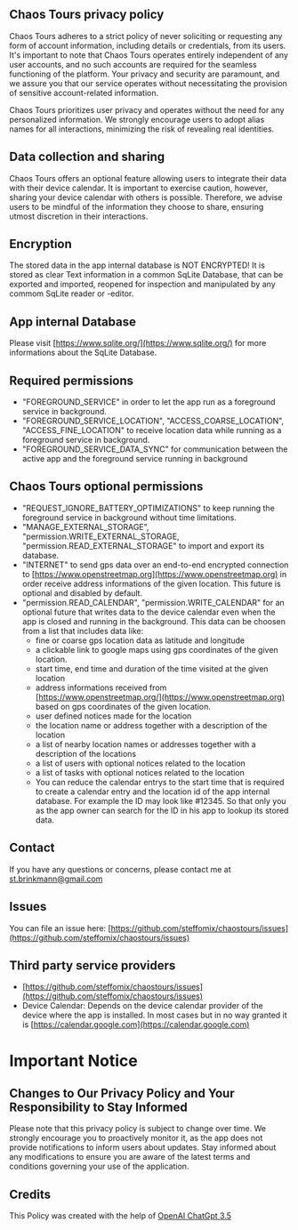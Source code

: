 
## Chaos Tours privacy policy

Chaos Tours adheres to a strict policy of never soliciting or requesting any form of account information, including details or credentials, from its users. It's important to note that Chaos Tours operates entirely independent of any user accounts, and no such accounts are required for the seamless functioning of the platform. Your privacy and security are paramount, and we assure you that our service operates without necessitating the provision of sensitive account-related information.

Chaos Tours prioritizes user privacy and operates without the need for any personalized information. We strongly encourage users to adopt alias names for all interactions, minimizing the risk of revealing real identities.

## Data collection and sharing
Chaos Tours offers an optional feature allowing users to integrate their data with their device calendar. It is important to exercise caution, however, sharing your device calendar with others is possible. Therefore, we advise users to be mindful of the information they choose to share, ensuring utmost discretion in their interactions.

## Encryption
The stored data in the app internal database is NOT ENCRYPTED! It is stored as clear Text information in a common SqLite Database, that can be exported and imported, reopened for inspection and manipulated by any commom SqLite reader or -editor.

## App internal Database
Please visit [https://www.sqlite.org/](https://www.sqlite.org/) for more informations about the SqLite Database.

## Required permissions
- "FOREGROUND_SERVICE" in order to let the app run as a foreground service in background.
- "FOREGROUND_SERVICE_LOCATION", "ACCESS_COARSE_LOCATION", "ACCESS_FINE_LOCATION" to receive location data while running as a foreground service in background.
- "FOREGROUND_SERVICE_DATA_SYNC" for communication between the active app and the foreground service running in background

## Chaos Tours optional permissions
- "REQUEST_IGNORE_BATTERY_OPTIMIZATIONS" to keep running the foreground service in background without time limitations.
- "MANAGE_EXTERNAL_STORAGE", "permission.WRITE_EXTERNAL_STORAGE, "permission.READ_EXTERNAL_STORAGE" to import and export its database.
- "INTERNET" to send gps data over an end-to-end encrypted connection to [https://www.openstreetmap.org](https://www.openstreetmap.org) in order receive address informations of the given location. This future is optional and disabled by default.
- "permission.READ_CALENDAR", "permission.WRITE_CALENDAR" for an optional future that writes data to the device calendar even when the app is closed and running in the background.
This data can be choosen from a list that includes data like:
  - fine or coarse gps location data as latitude and longitude
  - a clickable link to google maps using gps coordinates of the given location.
  - start time, end time and duration of the time visited at the given location
  - address informations received from [https://www.openstreetmap.org/](https://www.openstreetmap.org) based on gps coordinates of the given location.
  - user defined notices made for the location
  - the location name or address together with a description of the location
  - a list of nearby location names or addresses together with a description of the locations
  - a list of users with optional notices related to the location
  - a list of tasks with optional notices related to the location
  - You can reduce the calendar entrys to the start time that is required to create a calendar entry and the location id of the app internal database. For example the ID may look like #12345. So that only you as the app owner can search for the ID in his app to lookup its stored data.

## Contact
If you have any questions or concerns, please contact me at st.brinkmann@gmail.com

## Issues
You can file an issue here: [https://github.com/steffomix/chaostours/issues](https://github.com/steffomix/chaostours/issues)

## Third party service providers
- [https://github.com/steffomix/chaostours/issues](https://github.com/steffomix/chaostours/issues)
- Device Calendar: Depends on the device calendar provider of the device where the app is installed.
In most cases but in no way granted it is [https://calendar.google.com](https://calendar.google.com)

# Important Notice
## Changes to Our Privacy Policy and Your Responsibility to Stay Informed
Please note that this privacy policy is subject to change over time. We strongly encourage you to proactively monitor it, as the app does not provide notifications to inform users about updates. Stay informed about any modifications to ensure you are aware of the latest terms and conditions governing your use of the application.

## Credits
This Policy was created with the help of [OpenAI ChatGpt 3.5](https://chat.openai.com)